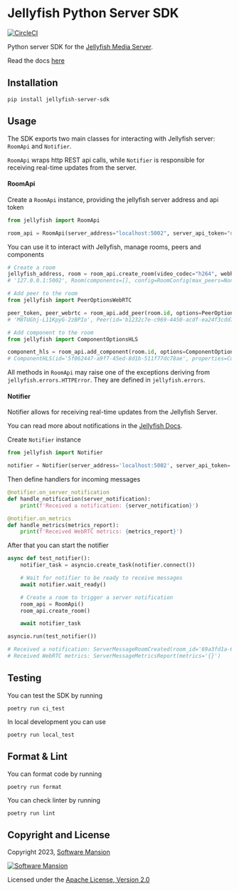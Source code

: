 # Jellyfish Python Server SDK

[![CircleCI](https://dl.circleci.com/status-badge/img/gh/jellyfish-dev/python-server-sdk/tree/main.svg?style=svg)](https://dl.circleci.com/status-badge/redirect/gh/jellyfish-dev/python-server-sdk/tree/main)

Python server SDK for the [Jellyfish Media Server](https://github.com/jellyfish-dev/jellyfish).

Read the docs [here](https://jellyfish-dev.github.io/python-server-sdk)

## Installation

```
pip install jellyfish-server-sdk
```

## Usage

The SDK exports two main classes for interacting with Jellyfish server:
`RoomApi` and `Notifier`.

`RoomApi` wraps http REST api calls, while `Notifier` is responsible for receiving real-time updates from the server.

#### RoomApi

Create a `RoomApi` instance, providing the jellyfish server address and api token

```python
from jellyfish import RoomApi

room_api = RoomApi(server_address="localhost:5002", server_api_token="development")
```

You can use it to interact with Jellyfish, manage rooms, peers and components

```python
# Create a room
jellyfish_address, room = room_api.create_room(video_codec="h264", webhook_url="http://localhost:5000/webhook")
# '127.0.0.1:5002', Room(components=[], config=RoomConfig(max_peers=None, video_codec=<RoomConfigVideoCodec.H264: 'h264'>, webhook_url='http://localhost:5000/webhook'), id='1d905478-ccfc-44d6-a6e7-8ccb1b38d955', peers=[])

# Add peer to the room
from jellyfish import PeerOptionsWebRTC

peer_token, peer_webrtc = room_api.add_peer(room.id, options=PeerOptionsWebRTC())
# 'M8TUGhj-L11KpyG-2zBPIo', Peer(id='b1232c7e-c969-4450-acdf-ea24f3cdd7f6', status=<PeerStatus.DISCONNECTED: 'disconnected'>, type='webrtc')

# Add component to the room
from jellyfish import ComponentOptionsHLS

component_hls = room_api.add_component(room.id, options=ComponentOptionsHLS())
# ComponentHLS(id='5f062447-a9f7-45ed-8d1b-511f77dc78ae', properties=ComponentPropertiesHLS(low_latency=False, persistent=False, playable=False, subscribe_mode=<ComponentPropertiesHLSSubscribeMode.AUTO: 'auto'>, target_window_duration=None), type='hls')
```

All methods in `RoomApi` may raise one of the exceptions deriving from `jellyfish.errors.HTTPError`. They are defined in `jellyfish.errors`.

#### Notifier

Notifier allows for receiving real-time updates from the Jellyfish Server.

You can read more about notifications in the [Jellyfish Docs](https://jellyfish-dev.github.io/jellyfish-docs/next/getting_started/notifications).

Create `Notifier` instance
```python
from jellyfish import Notifier

notifier = Notifier(server_address='localhost:5002', server_api_token='development')
```

Then define handlers for incoming messages
```python
@notifier.on_server_notification
def handle_notification(server_notification):
    print(f'Received a notification: {server_notification}')

@notifier.on_metrics
def handle_metrics(metrics_report):
    print(f'Received WebRTC metrics: {metrics_report}')
```

After that you can start the notifier
```python
async def test_notifier():
    notifier_task = asyncio.create_task(notifier.connect())

    # Wait for notifier to be ready to receive messages
    await notifier.wait_ready()

    # Create a room to trigger a server notification
    room_api = RoomApi()
    room_api.create_room()

    await notifier_task

asyncio.run(test_notifier())

# Received a notification: ServerMessageRoomCreated(room_id='69a3fd1a-6a4d-47bc-ae54-0c72b0d05e29')
# Received WebRTC metrics: ServerMessageMetricsReport(metrics='{}')
```

## Testing

You can test the SDK by running
```console
poetry run ci_test
```

In local development you can use
```console
poetry run local_test
```

## Format & Lint
You can format code by running
```console
poetry run format
```

You can check linter by running
```console
poetry run lint
```

## Copyright and License

Copyright 2023, [Software Mansion](https://swmansion.com/?utm_source=git&utm_medium=readme&utm_campaign=jellyfish)

[![Software Mansion](https://logo.swmansion.com/logo?color=white&variant=desktop&width=200&tag=membrane-github)](https://swmansion.com/?utm_source=git&utm_medium=readme&utm_campaign=jellyfish)

Licensed under the [Apache License, Version 2.0](LICENSE)
